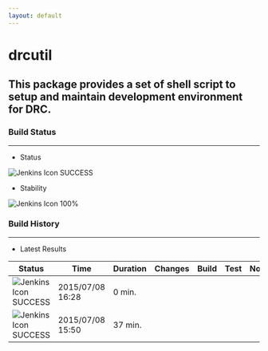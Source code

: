 ```yaml
---
layout: default
---
```

# drcutil
## This package provides a set of shell script to setup and maintain development environment for DRC.
### Build Status
___
* Status
  
![Jenkins Icon](http://jenkinshrg.github.io/images/48x48/blue.png)
SUCCESS
  
* Stability
  
![Jenkins Icon](http://jenkinshrg.github.io/images/48x48/health-80plus.png)
100%
  
### Build History
___
* Latest Results
  
|Status|Time|Duration|Changes|Build|Test|Note|
|---|---|---|---|---|---|---|
|![Jenkins Icon](http://jenkinshrg.github.io/images/24x24/blue.png)SUCCESS|2015/07/08 16:28|0 min.|||| |
|![Jenkins Icon](http://jenkinshrg.github.io/images/24x24/blue.png)SUCCESS|2015/07/08 15:50|37 min.|||| |
